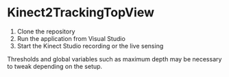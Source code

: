 # Kinect2TrackingTopView

1. Clone the repository
2. Run the application from Visual Studio
3. Start the Kinect Studio recording or the live sensing

Thresholds and global variables such as maximum depth may be necessary to tweak depending on the setup.
